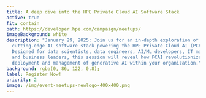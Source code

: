 ```yaml
---
title: A deep dive into the HPE Private Cloud AI Software Stack
active: true
fit: contain
path: https://developer.hpe.com/campaign/meetups/
imageBackground: white
description: "January 29, 2025: Join us for an in-depth exploration of the
  cutting-edge AI software stack powering the HPE Private Cloud AI (PCAI).
  Designed for data scientists, data engineers, AI/ML developers, IT managers,
  and business leaders, this session will reveal how PCAI revolutionizes the
  deployment and management of generative AI within your organization."
background: rgba(0, 86, 122, 0.8);
label: Register Now!
priority: 2
image: /img/event-meetups-newlogo-400x400.png
---
```

